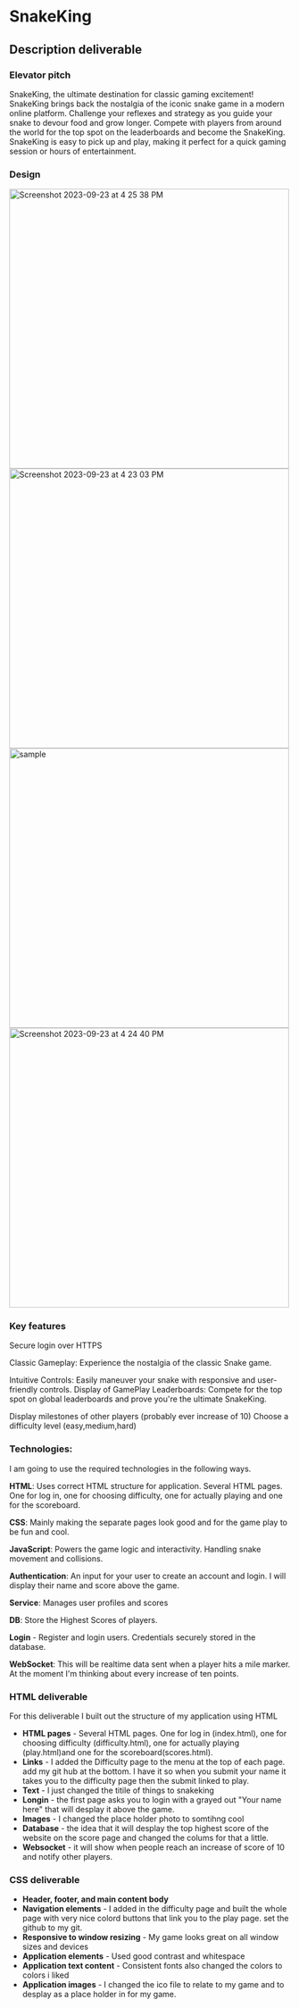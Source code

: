 # SnakeKing
## Description deliverable
### Elevator pitch
SnakeKing, the ultimate destination for classic gaming excitement! SnakeKing brings back the nostalgia of the iconic snake game in a modern online platform. Challenge your reflexes and strategy as you guide your snake to devour food and grow longer. Compete with players from around the world for the top spot on the leaderboards and become the SnakeKing. SnakeKing is easy to pick up and play, making it perfect for a quick gaming session or hours of entertainment.
### Design 

<img width="501" alt="Screenshot 2023-09-23 at 4 25 38 PM" src="https://github.com/Solon-B/cs260-BYU/assets/145093586/84e6c245-085a-413a-8944-01cf7974ace3">

<img width="501" alt="Screenshot 2023-09-23 at 4 23 03 PM" src="https://github.com/Solon-B/cs260-BYU/assets/145093586/cfff21c4-c155-4b86-a15a-caf48574330d">

<img width="501" alt="sample" src="https://github.com/Solon-B/cs260-BYU/assets/145093586/389dc375-c705-4460-8077-6ec536f1ccbd">

<img width="501" alt="Screenshot 2023-09-23 at 4 24 40 PM" src="https://github.com/Solon-B/cs260-BYU/assets/145093586/ba904d66-8ad7-4548-81ab-4d4166a7d08a">



### Key features
Secure login over HTTPS

Classic Gameplay: Experience the nostalgia of the classic Snake game.

Intuitive Controls: Easily maneuver your snake with responsive and user-friendly controls.
Display of GamePlay
Leaderboards: Compete for the top spot on global leaderboards and prove you're the ultimate SnakeKing.

Display milestones of other players (probably ever increase of 10)
Choose a difficulty level (easy,medium,hard)
### Technologies:
I am going to use the required technologies in the following ways.

**HTML**: Uses correct HTML structure for application. Several  HTML pages. One for log in, one for choosing difficulty, one for actually playing and one for the scoreboard. 



**CSS**: Mainly making the separate pages look good and for the game play to be fun and cool.

**JavaScript**: Powers the game logic and interactivity. Handling snake movement and collisions.

**Authentication**: An input for your user to create an account and login. I will display their name and score above the game. 

**Service**: Manages user profiles and scores

**DB**: Store the Highest Scores of players.

**Login** - Register and login users. Credentials securely stored in the database.

**WebSocket**: This will be realtime data sent when a player hits a mile marker. At the moment I'm thinking about every increase of ten points.

### HTML deliverable
For this deliverable I built out the structure of my application using HTML
- **HTML pages** - Several HTML pages. One for log in (index.html), one for choosing difficulty (difficulty.html), one for actually playing (play.html)and one for the scoreboard(scores.html).
- **Links** - I added the Difficulty page to the menu at the top of each page. add my git hub at the bottom. I have it so when you submit your name it takes you to the difficulty page then the submit linked to play.
- **Text** - I just changed the titile of things to snakeking
- **Longin** - the first page asks you to login with a grayed out "Your name here" that will desplay it above the game.
- **Images** - I changed the place holder photo to somtihng cool
- **Database** -  the idea that it will desplay the top highest score of the website on the score page and changed the colums for that a little.
- **Websocket** - it will show when people reach an increase of score of 10 and notify other players. 

### CSS deliverable
- **Header, footer, and main content body**
- **Navigation elements** - I added in the difficulty page and built the whole page with very nice colord buttons that link you to  the play page. set the github to my git. 
- **Responsive to window resizing** - My game looks great on all window sizes and devices
- **Application elements** - Used good contrast and whitespace 
- **Application text content** - Consistent fonts also changed the colors to colors i liked 
- **Application images** -  I changed the ico file to relate to my game and to desplay as a place holder in for my game. 




